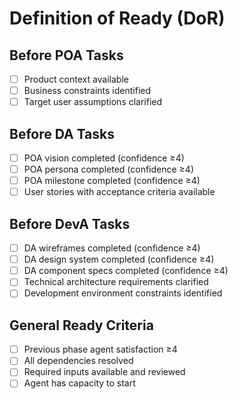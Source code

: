 # Definition of Ready (DoR)

## Before POA Tasks
- [ ] Product context available
- [ ] Business constraints identified
- [ ] Target user assumptions clarified

## Before DA Tasks  
- [ ] POA vision completed (confidence ≥4)
- [ ] POA persona completed (confidence ≥4)
- [ ] POA milestone completed (confidence ≥4)
- [ ] User stories with acceptance criteria available

## Before DevA Tasks
- [ ] DA wireframes completed (confidence ≥4)
- [ ] DA design system completed (confidence ≥4)
- [ ] DA component specs completed (confidence ≥4)
- [ ] Technical architecture requirements clarified
- [ ] Development environment constraints identified

## General Ready Criteria
- [ ] Previous phase agent satisfaction ≥4
- [ ] All dependencies resolved
- [ ] Required inputs available and reviewed
- [ ] Agent has capacity to start